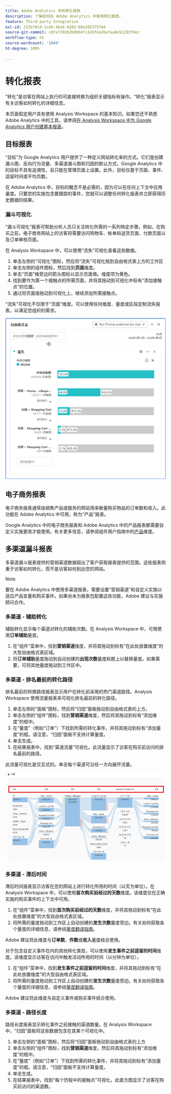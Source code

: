```yaml
---
title: Adobe Analytics 中的转化报表
description: 了解如何在 Adobe Analytics 中使用转化报表。
feature: Third-party Integration
exl-id: 315b7dc0-1cd9-4beb-8203-88e205375f84
source-git-commit: c8faf29262b9b04fc426f4a26efaa8e51293f0ec
workflow-type: ht
source-wordcount: '1049'
ht-degree: 100%

---
```


# 转化报表

“转化”是访客在网站上执行的可直接转换为组织关键指标有操作。“转化”报表显示有关访客如何转化的详细信息。

本页面假定用户具有使用 Analysis Workspace 的基本知识。如果您还不熟悉 Adobe Analytics 中的工具，请参阅[在 Analysis Workspace 中为 Google Analytics 用户创建基本报表](create-report.md)。

## 目标报表

“目标”为 Google Analytics 用户提供了一种定义网站转化率的方式。它们是创建漏斗图、反向行为流量、多渠道漏斗图和归因的默认方式。Google Analytics 中的目标不具有追溯性，且只能在管理页面上设置。此外，目标仅基于页面、事件、逗留时间或平均页数。

在 Adobe Analytics 中，目标的概念不是必需的，因为可以在任何上下文中应用量度。只要您的实施包含要跟踪的事件，您就可以调整任何转化报表并立即获得历史数据的结果。

### 漏斗可视化

“漏斗可视化”报表可帮助分析人员只关注转化所需的一系列特定步骤。例如，在购买之前，电子商务网站上的访客将需要访问购物车、帐单和送货页面、付款页面以及订单审核页面。

在 Analysis Workspace 中，可以使用“流失”可视化查看这些数据。

1. 单击左侧的“可视化”图标，然后将“流失”可视化拖到自由格式表上方的工作区
2. 单击左侧的组件图标，然后找到&#x200B;**页面**&#x200B;维度。
3. 单击“页面”维旁边的箭头图标以显示页面值。维度项为黄色。
4. 找到要作为第一个接触点的所需页面，并将其拖动到可视化中标有“添加接触点”的位置。
5. 通过将页面值拖动到可视化上，继续添加所需接触点。

“流失”可视化不仅限于“页面”维度。可以使用任何维度、量度或区段定制流失报表，以满足您组织的需求。

![流失可视化](/help/technotes/ga-to-aa/assets/fallout.png)

## 电子商务报表

电子商务报表通常由销售产品或服务的网站用来衡量购买物品的订单数和收入。此功能在 Adobe Analytics 中可用，称为“产品”报表。

Google Analytics 中的电子商务报表和 Adobe Analytics 中的产品报表都需要自定义实施更改才能使用。有关更多信息，请参阅组件用户指南中的[产品](/help/components/dimensions/product.md)维度。

## 多渠道漏斗报表

多渠道漏斗报表提供的营销渠道数据超出了客户获取报表提供的范围。这些报表侧重于访客如何转化，而不是访客如何到达您的网站。

>[!NOTE]
>
> 要在 Adobe Analytics 中使用多渠道报表，需要设置“营销渠道”和自定义实施以适应产品变量和购买事件。如果尚未为报表包配置这些功能，Adobe 建议与实施顾问合作。

### 多渠道 - 辅助转化

辅助转化显示每个渠道对转化的辅助次数。在 Analysis Workspace 中，可用使用&#x200B;**订单辅助**&#x200B;量度。

1. 在“组件”菜单中，找到&#x200B;**营销渠道**&#x200B;维度，并将其拖动到标有“在此处放置维度”的大型自由格式表区域。
2. 将&#x200B;**订单辅助**&#x200B;量度拖动到自动创建的&#x200B;**出现次数**&#x200B;量度标题上以替换量度。如果需要，可将其他量度拖动到工作区中。

### 多渠道 - 排名最前的转化路径

排名最前的转换路径报表显示用户在转化前采用的热门渠道路径。Analysis Workspace 使用流量报表来可视化排名最前的转化路径。

1. 单击左侧的“面板”图标，然后将“归因”面板拖动到自由格式表的上方。
2. 单击左侧的“组件”图标，找到&#x200B;**营销渠道**&#x200B;维度，然后将其拖动到标有“添加维度”的框中。
3. 在“量度”（例如“订单”）下找到所需的转化事件，并将其拖动到标有“添加量度”的框。请注意，“归因”面板不支持计算量度。
4. 单击生成。
5. 在结果报表中，找到“渠道流量”可视化。此流量显示了访客在购买前访问的排名最前的路径。

此流量可视化是交互式的。单击每个渠道可沿任一方向展开流量。

![流量可视化](/help/technotes/ga-to-aa/assets/flow.png)

### 多渠道 - 滞后时间

滞后时间报表显示访客在您的网站上进行转化所用的时间（以天为单位）。在 Analysis Workspace 中，可以使用&#x200B;**首次购买前经过的天数**&#x200B;维度。该维度仅在正确实施的购买事件的上下文中可用。

1. 在“组件”菜单中，找到&#x200B;**首次购买前经过的天数**&#x200B;维度，并将其拖动到标有“在此处放置维度”的大型自由格式表区域。
2. 将所需的量度拖动到工作区上自动创建的&#x200B;**发生次数**&#x200B;量度旁边。有关如何获取各个量度的详细信息，请参阅[量度翻译指南](common-metrics.md)。

Adobe 建议将此维度与&#x200B;**订单数**、**件数**&#x200B;或&#x200B;**收入**&#x200B;量度结合使用。

对于包含自定义事件在内的其他转化类型，可以使用&#x200B;**发生事件之前逗留的时间**&#x200B;维度。该维度显示访客在访问中触发活动所用的时间（以分钟为单位）。

1. 在“组件”菜单中，找到&#x200B;**发生事件之前逗留的时间**&#x200B;维度，并将其拖动到标有“在此处放置维度”的大型自由格式表区域。
2. 将所需的量度拖动到工作区上自动创建的&#x200B;**发生次数**&#x200B;量度旁边。有关如何获取各个量度的详细信息，请参阅[量度翻译指南](common-metrics.md)。

Adobe 建议将此维度与自定义事件或购买事件结合使用。

### 多渠道 - 路径长度

路径长度报表显示转化事件之前接触的渠道数量。在 Analysis Workspace 中，“归因”面板将这些数据包含在其某个可视化中。

1. 单击左侧的“面板”图标，然后将“归因”面板拖动到自由格式表的上方
2. 单击左侧的“组件”图标，找到&#x200B;**营销渠道**&#x200B;维度，然后将其拖动到标有“添加维度”的框中。
3. 在“量度”（例如“订单”）下找到所需的转化事件，并将其拖动到标有“添加量度”的框。请注意，“归因”面板不支持计算量度。
4. 单击生成。
5. 在结果报表中，找到“每个历程中的接触点”可视化。此直方图显示了访客在购买前访问的渠道数。
